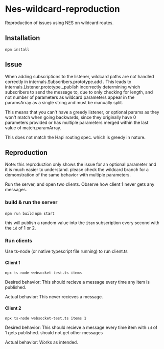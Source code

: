 # Nes-wildcard-reproduction
Reproduction of issues using NES on wildcard routes.


## Installation

`npm install`

## Issue



When adding subscriptions to the listener, wildcard paths are not handled correctly in internals.Subscribers.prototype.add . This leads to internals.Listener.prototype._publish incorrectly determining which subscribers to send the message to, due to only checking for length, and not number of parameters as wildcard parameters appear in the paramsArray as a single string and must be manually split.

This means that you can't have a greedy listener, or optional params as they won't match when going backwards, since they originally have 0 parameters provided or has multiple parameters merged within the last value of match.paramArray.

This does not match the Hapi routing spec. which is greedy in nature.


## Reproduction

Note: this reproduction only shows the issue for an optional parameter and it is much easier to understand. please check the wildcard branch for a demonstration of the same behavior with multiple parameters.

Run the server, and open two clients. Observe how client 1 never gets any messages.

### build & run the server 

`npm run build`
`npm start`

this will publish a random value into the `item` subscription every second with the `id` of 1 or 2.


### Run clients

Use ts-node (or native typescript file running) to run client.ts

#### Client 1

`npx ts-node websocket-test.ts items` 

Desired behavior: This should recieve a message every time any item is published.

Actual behavior: This never recieves a message.


#### Client 2

`npx ts-node websocket-test.ts items 1` 

Desired behavior: This should recieve a message every time item with `id` of 1 gets published. should not get other messages

Actual behavior: Works as intended.